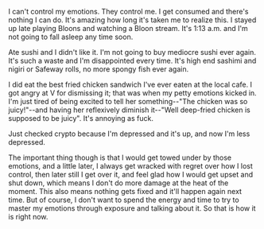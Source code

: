 I can't control my emotions. They control me. I get consumed and there's nothing I can do. It's amazing how long it's taken me to realize this. I stayed up late playing Bloons and watching a Bloon stream. It's 1:13 a.m. and I'm not going to fall asleep any time soon.

Ate sushi and I didn't like it. I'm not going to buy mediocre sushi ever again. It's such a waste and I'm disappointed every time. It's high end sashimi and nigiri or Safeway rolls, no more spongy fish ever again.

I did eat the best fried chicken sandwich I've ever eaten at the local cafe. I got angry at V for dismissing it; that was when my petty emotions kicked in. I'm just tired of being excited to tell her something--"The chicken was so juicy!"--and having her reflexively diminish it--"Well deep-fried chicken is supposed to be juicy". It's annoying as fuck.

Just checked crypto because I'm depressed and it's up, and now I'm less depressed.

The important thing though is that I would get towed under by those emotions, and a little later, I always get wracked with regret over how I lost control, then later still I get over it, and feel glad how I would get upset and shut down, which means I don't do more damage at the heat of the moment. This also means nothing gets fixed and it'll happen again next time. But of course, I don't want to spend the energy and time to try to master my emotions through exposure and talking about it. So that is how it is right now.
